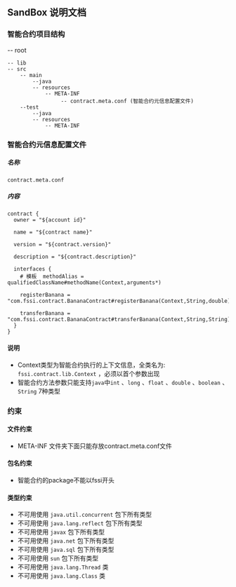 ## SandBox 说明文档

### 智能合约项目结构

-- root

    -- lib
    -- src
        -- main
            --java
            -- resources
                -- META-INF
                     -- contract.meta.conf (智能合约元信息配置文件)
        --test
            --java
            -- resources
                -- META-INF
        
### 智能合约元信息配置文件

##### 名称
`contract.meta.conf`

##### 内容
```
contract {
  owner = "${account id}"

  name = "${contract name}"

  version = "${contract.version}"
  
  description = "${contract.description}"

  interfaces {
    # 模板  methodAlias = qualifiedClassName#methodName(Context,arguments*)
    
    registerBanana = "com.fssi.contract.BananaContract#registerBanana(Context,String,double)"
    
    transferBanana = "com.fssi.contract.BananaContract#transferBanana(Context,String,String)"
  }
}
```
#### 说明
* Context类型为智能合约执行的上下文信息，全类名为: `fssi.contract.lib.Context` ，必须以首个参数出现
* 智能合约方法参数只能支持`java`中`int` 、`long` 、`float` 、`double` 、`boolean` 、 `String` 7种类型

### 约束

#### 文件约束
* META-INF 文件夹下面只能存放contract.meta.conf文件

#### 包名约束
* 智能合约的package不能以fssi开头

#### 类型约束
* 不可用使用 `java.util.concurrent` 包下所有类型
* 不可用使用 `java.lang.reflect` 包下所有类型
* 不可用使用 `javax` 包下所有类型
* 不可用使用 `java.net` 包下所有类型
* 不可用使用 `java.sql` 包下所有类型
* 不可用使用 `sun` 包下所有类型
* 不可用使用 `java.lang.Thread` 类
* 不可用使用 `java.lang.Class` 类